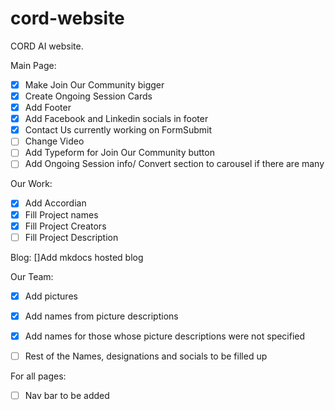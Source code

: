 # cord-website
CORD AI website. 

Main Page:
   - [X] Make Join Our Community bigger
   - [x] Create Ongoing Session Cards
   - [x] Add Footer
   - [x] Add Facebook and Linkedin socials in footer
   - [x] Contact Us currently working on FormSubmit
   - [ ] Change Video   
   - [ ] Add Typeform for Join Our Community button
   - [ ] Add Ongoing Session info/ Convert section to carousel if there are many
  
Our Work:
  - [x] Add Accordian
  - [x] Fill Project names
  - [x] Fill Project Creators
  - [ ]  Fill Project Description

Blog:
  []Add mkdocs hosted blog
  
Our Team:
  - [X] Add pictures
  - [X] Add names from picture descriptions 
  - [X] Add names for those whose picture descriptions were not specified
  - [ ] Rest of the Names, designations and socials to be filled up


For all pages:
  - [ ] Nav bar to be added

